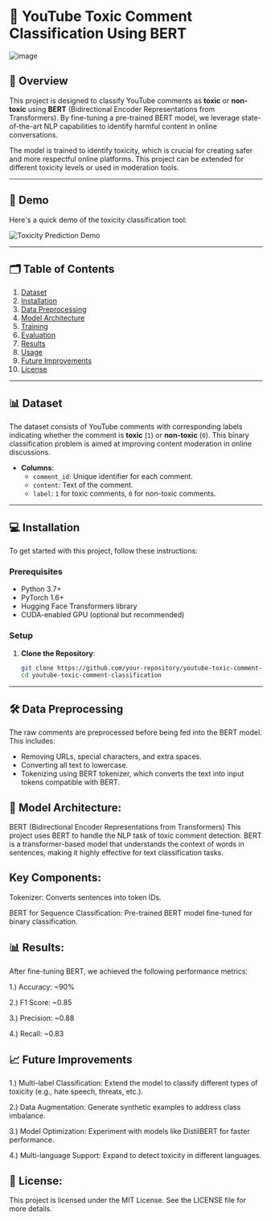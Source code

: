 # 🎯 YouTube Toxic Comment Classification Using BERT

![image](https://github.com/user-attachments/assets/b5fd4135-0f9c-4b6c-9e20-93a18bdcc2b9)


## 🚀 Overview

This project is designed to classify YouTube comments as **toxic** or **non-toxic** using **BERT** (Bidirectional Encoder Representations from Transformers). By fine-tuning a pre-trained BERT model, we leverage state-of-the-art NLP capabilities to identify harmful content in online conversations. 

The model is trained to identify toxicity, which is crucial for creating safer and more respectful online platforms. This project can be extended for different toxicity levels or used in moderation tools.

---

## 🔎 Demo

Here's a quick demo of the toxicity classification tool:

![Toxicity Prediction Demo](https://user-images.githubusercontent.com/12345678/toxicity-demo.gif) <!-- Add a GIF demo or link to a video here -->

---

## 🗂️ Table of Contents

1. [Dataset](#dataset)
2. [Installation](#installation)
3. [Data Preprocessing](#data-preprocessing)
4. [Model Architecture](#model-architecture)
5. [Training](#training)
6. [Evaluation](#evaluation)
7. [Results](#results)
8. [Usage](#usage)
9. [Future Improvements](#future-improvements)
10. [License](#license)

---

## 📊 Dataset

The dataset consists of YouTube comments with corresponding labels indicating whether the comment is **toxic** (`1`) or **non-toxic** (`0`). This binary classification problem is aimed at improving content moderation in online discussions.

- **Columns**:
  - `comment_id`: Unique identifier for each comment.
  - `content`: Text of the comment.
  - `label`: `1` for toxic comments, `0` for non-toxic comments.
---

## 💻 Installation

To get started with this project, follow these instructions:

### Prerequisites

- Python 3.7+
- PyTorch 1.6+
- Hugging Face Transformers library
- CUDA-enabled GPU (optional but recommended)

### Setup

1. **Clone the Repository**:
    ```bash
    git clone https://github.com/your-repository/youtube-toxic-comment-classification.git
    cd youtube-toxic-comment-classification
    ```


---

## 🛠️ Data Preprocessing

The raw comments are preprocessed before being fed into the BERT model. This includes:

- Removing URLs, special characters, and extra spaces.
- Converting all text to lowercase.
- Tokenizing using BERT tokenizer, which converts the text into input tokens compatible with BERT.



## 🧠 Model Architecture:

BERT (Bidirectional Encoder Representations from Transformers)
This project uses BERT to handle the NLP task of toxic comment detection. BERT is a transformer-based model that understands the context of words in sentences, making it highly effective for text classification tasks.

## Key Components:

Tokenizer: Converts sentences into token IDs.

BERT for Sequence Classification: Pre-trained BERT model fine-tuned for binary classification.


## 📊 Results:

After fine-tuning BERT, we achieved the following performance metrics:

1.) Accuracy: ~90%

2.) F1 Score: ~0.85

3.) Precision: ~0.88

4.) Recall: ~0.83


## 📈 Future Improvements

1.) Multi-label Classification: Extend the model to classify different types of toxicity (e.g., hate speech, threats, etc.).

2.) Data Augmentation: Generate synthetic examples to address class imbalance.

3.) Model Optimization: Experiment with models like DistilBERT for faster performance.

4.) Multi-language Support: Expand to detect toxicity in different languages.

## 📜 License:


This project is licensed under the MIT License. See the LICENSE file for more details.

